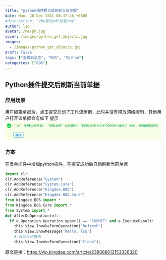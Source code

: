 ```yaml
---
title: "python插件提交后刷新当前单据"
date: Mon, 20 Dec 2021 08:47:46 +0800
#description: "vba导出pdf或者png"
author: lsq
avatar: /me/pk.jpg
cover: /images/python_get_objects.jpg
images:
  - /images/python_get_objects.jpg
draft: false
tags: ["金蝶云星空", "BOS", "Python"]
categories: ["BOS"]
---
```

## Python插件提交后刷新当前单据

### 应用场景

用户编辑单据后，点击提交启动了工作流示例，此时并没有释放网络控制，其他用户打开该单据会有如下 提示![f767e173c48f4bf0acae66fea7c8bdaf](https://raw.githubusercontent.com/lsq/blogsr/master/content/posts/python插件测试/f767e173c48f4bf0acae66fea7c8bdaf.png)

### 方案

在表单插件中增加python插件，在提交成功后自动刷新当前单据

```python
import clr
clr.AddReference("System")
clr.AddReference("System.Core")
clr.AddReference("Kingdee.BOS")
clr.AddReference("Kingdee.BOS.Core")
from Kingdee.BOS import *
from Kingdee.BOS.Core import *
from System import *
def AfterDoOperation(e): 
  if e.Operation.Operation.upper() == "SUBMIT" and e.ExecuteResult:
	this.View.InvokeFormOperation("Refresh")
	this.View.ShowMessage("hello, lsq")
	# 自动关闭单据
	this.View.InvokeFormOperation("Close");
```

原文链接：https://vip.kingdee.com/article/238668613153336320
